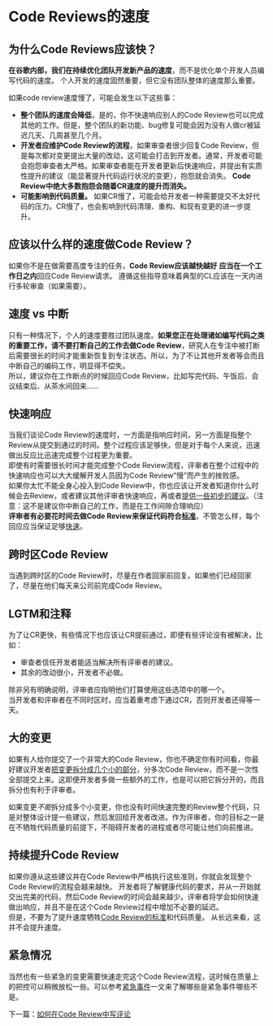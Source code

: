 # Code Reviews的速度

## 为什么Code Reviews应该快？

**在谷歌内部，我们在持续优化团队开发新产品的速度**，而不是优化单个开发人员编写代码的速度。 个人开发的速度固然重要，但它没有团队整体的速度那么重要。  

如果code review速度慢了，可能会发生以下这些事： 

*   **整个团队的速度会降低**，是的，你不快速响应别人的Code Review也可以完成其他的工作。但是，整个团队的新功能、bug修复可能会因为没有人做cr被延迟几天、几周甚至几个月。   
*   **开发者应维护Code Review的流程**，如果审查者很少回复Code Review，但是每次都对变更提出大量的改动，这可能会打击到开发者。通常，开发者可能会抱怨审查者太严格。如果审查者能在开发者更新后快速响应，并提出有实质性提升的建议（能显著提升代码运行状况的变更），抱怨就会消失。 **Code Review中绝大多数抱怨会随着CR速度的提升而消失。**  
*   **可能影响到代码质量。** 如果CR慢了，可能会给开发者一种需要提交不太好代码的压力。CR慢了，也会影响到代码清理、重构、和现有变更的进一步提升。  

## 应该以什么样的速度做Code Review？ 

如果你不是在做需要高度专注的任务，**Code Review应该越快越好** 
**应当在一个工作日之内**回应Code Review请求。 
遵循这些指导意味着典型的CL应该在一天内进行多轮审查（如果需要）。

## 速度 vs 中断 

只有一种情况下，个人的速度要胜过团队速度。**如果您正在处理诸如编写代码之类的重要工作，请不要打断自己的工作去做Code Review**，研究人在专注中被打断后需要很长的时间才能重新恢复到专注状态。所以，为了不让其他开发者等会而且中断自己的编码工作，明显得不偿失。  
所以，建议你在工作断点的时候回应Code Review，比如写完代码、午饭后、会议结束后、从茶水间回来……  


## 快速响应 

当我们谈论Code Review的速度时，一方面是指响应时间，另一方面是指整个Review从提交到通过的时间。整个过程应该足够快，但是对于每个人来说，迅速做出反应比迅速完成整个过程更为重要。  
即使有时需要很长时间才能完成整个Code Review流程，评审者在整个过程中的快速响应也可以大大缓解开发人员因为Code Review“慢”而产生的挫败感。    
如果你太忙不能全身心投入到Code Review中，你也应该让开发者知道你什么时候会去Review，或者建议其他评审者快速响应，再或者[提供一些初步的建议](navigate.md)。（注意：这不是建议你中断自己的工作，而是在工作间隙合理响应）  
**评审者有必要花时间去做Code Review来保证代码符合[标准](standard.md)**，不管怎么样，每个回应应当保证足够[快速](#fast)。  

## 跨时区Code Review 
当遇到跨时区的Code Review时，尽量在作者回家前回复。如果他们已经回家了，尽量在他们每天来公司前完成Code Review。  

## LGTM和注释   

为了让CR更快，有些情况下也应该让CR提前通过，即便有些评论没有被解决，比如：  

*   审查者信任开发者能适当解决所有评审者的建议。   
*   其余的改动很小，开发者不必做。  

除非另有明确说明，评审者应指明他们打算使用这些选项中的哪一个。  
当开发者和评审者在不同时区时，应当着重考虑下通过CR，否则开发者还得等一天。  

## 大的变更  

如果有人给你提交了一个非常大的Code Review，你也不确定你有时间看，你最好建议开发者[把变更拆分成几个小的部分](../developer/small-cls.md)，分多次Code Review，而不是一次性全部提交上来。这即便开发者多做一些额外的工作，也是可以把它拆分开的，而且拆分也有利于评审者。   

如果变更*不能*拆分成多个小变更，你也没有时间快速完整的Review整个代码，只是对整体设计提一些建议，然后发回给开发者改进。作为评审者，你的目标之一是在不牺牲代码质量的前提下，不阻碍开发者的进程或者尽可能让他们向前推进。  
 
## 持续提升Code Review 

如果你遵从这些建议并在Code Review中严格执行这些准则，你就会发现整个Code Review的流程会越来越快。 开发者将了解健康代码的要求，并从一开始就交出完美的代码，然后Code Review的时间会越来越少。评审者将学会如何快速做出响应，并且不是在这个Code Review过程中增加不必要的延迟。   
但是，不要为了提升速度牺牲[Code Review的标准](standard.md)和代码质量。 从长远来看，这并不会提升速度。  

## 紧急情况 

当然也有一些紧急的变更需要快速走完这个Code Review流程，这时候在质量上的把控可以稍微放松一些。可以参考[紧急事件](../emergencies.md#what)一文来了解哪些是紧急事件哪些不是。   

下一篇：[如何在Code Review中写评论](comments.md) 

